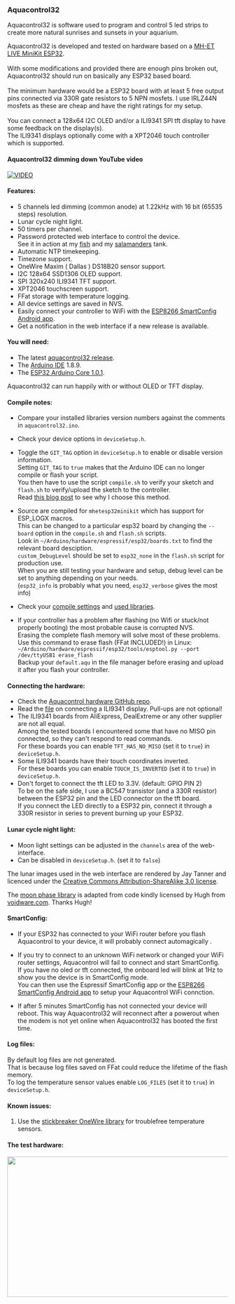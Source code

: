 ### Aquacontrol32

Aquacontrol32 is software used to program and control 5 led strips to create more natural sunrises and sunsets in your aquarium.

Aquacontrol32 is developed and tested on hardware based on a [MH-ET LIVE MiniKit ESP32](http://mh.nodebb.com/topic/8/new-mh-et-live-minikit-for-esp32).
<br><br>With some modifications and provided there are enough pins broken out, Aquacontrol32 should run on basically any ESP32 based board.
<br><br>The minimum hardware would be a ESP32 board with at least 5 free output pins connected via 330R gate resistors to 5 NPN mosfets. I use IRLZ44N mosfets as these are cheap and have the right ratings for my setup.
<br><br>You can connect a 128x64 I2C OLED and/or a ILI9341 SPI tft display to have some feedback on the display(s).
<br>The ILI9341 displays optionally come with a XPT2046 touch controller which is supported.

#### Aquacontrol32 dimming down YouTube video

[![VIDEO](https://img.youtube.com/vi/o2aeSjKm6FA/0.jpg  "Click to watch the video")](https://www.youtube.com/watch?v=o2aeSjKm6FA)

#### Features:

- 5 channels led dimming (common anode) at 1.22kHz with 16 bit (65535 steps) resolution.
- Lunar cycle night light.
- 50 timers per channel.
- Password protected web interface to control the device.
<br>See it in action at my [fish](https://vissen.wasietsmet.nl/) and my [salamanders](https://salamanders.wasietsmet.nl/) tank.
- Automatic NTP timekeeping.
- Timezone support.
- OneWire Maxim ( Dallas ) DS18B20 sensor support.
- I2C 128x64 SSD1306 OLED support.
- SPI 320x240 ILI9341 TFT support.
- XPT2046 touchscreen support.
- FFat storage with temperature logging.
- All device settings are saved in NVS.
- Easily connect your controller to WiFi with the [ESP8266 SmartConfig Android app](https://play.google.com/store/apps/details?id=com.cmmakerclub.iot.esptouch&hl=nl).
- Get a notification in the web interface if a new release is available.


#### You will need:

- The latest [aquacontrol32 release](https://github.com/CelliesProjects/aquacontrol32/releases/latest).
- The [Arduino IDE](https://arduino.cc/) 1.8.9.
- The [ESP32 Arduino Core 1.0.1](https://github.com/espressif/arduino-esp32/releases/tag/1.0.1).


Aquacontrol32 can run happily with or without OLED or TFT display.

#### Compile notes:

- Compare your installed libraries version numbers against the comments in `aquacontrol32.ino`.
- Check your device options in `deviceSetup.h`.
- Toggle the `GIT_TAG` option in `deviceSetup.h` to enable or disable version information.
<br>Setting `GIT_TAG` to `true` makes that the Arduino IDE can no longer compile or flash your script.
<br>You then have to use the script `compile.sh` to verify your sketch and `flash.sh` to verify/upload the sketch to the controller.
<br>Read [this blog post](https://wasietsmet.nl/arduino/add-git-tag-and-version-number-to-an-arduino-sketch/) to see why I choose this method.
- Source are compiled for `mhetesp32minikit` which has support for ESP_LOGX macros.
<br>This can be changed to a particular esp32 board by changing the `--board` option in the `compile.sh` and `flash.sh` scripts.
<br>Look in `~/Arduino/hardware/espressif/esp32/boards.txt` to find the relevant board desciption.
<br>`custom_DebugLevel` should be set to `esp32_none` in the `flash.sh` script for production use.
<br>When you are still testing your hardware and setup, debug level can be set to anything depending on your needs.
<br>(`esp32_info` is probably what you need, `esp32_verbose` gives the most info)

- Check your [compile settings](compile_options.md) and [used libraries](libraries.md).

- If your controller has a problem after flashing (no Wifi or stuck/not properly booting) the most probable cause is corrupted NVS.
<br>Erasing the complete flash memory will solve most of these problems.
<br>Use this command to erase flash (FFat INCLUDED!) in Linux:
<br>`~/Arduino/hardware/espressif/esp32/tools/esptool.py --port /dev/ttyUSB1 erase_flash`
<br>Backup your `default.aqu` in the file manager before erasing and upload it after you flash your controller.

#### Connecting the hardware:

- Check the [Aquacontrol hardware GitHub repo](https://github.com/CelliesProjects/aquacontrol-hardware).
- Read the [file](tft_board_pins.md) on connecting a ILI9341 display. Pull-ups are not optional!
- The ILI9341 boards from AliExpress, DealExtreme or any other supplier are not all equal.
<br>Among the tested boards I encountered some that have no MISO pin connected, so they can't respond to read commands.
<br>For these boards you can enable `TFT_HAS_NO_MISO` (set it to `true`) in `deviceSetup.h`.
- Some ILI9341 boards have their touch coordinates inverted.
<br>For these boards you can enable `TOUCH_IS_INVERTED` (set it to `true`) in `deviceSetup.h`.
- Don't forget to connect the tft LED to 3.3V. (default: GPIO PIN 2)
<br>To be on the safe side, I use a BC547 transistor (and a 330R resistor) between the ESP32 pin and the LED connector on the tft board.
<br>If you connect the LED directly to a ESP32 pin, connect it through a 330R resistor in series to prevent burning up your ESP32.

#### Lunar cycle night light:

- Moon light settings can be adjusted in the `channels` area of the web-interface.
- Can be disabled in `deviceSetup.h`. (set it to `false`)

The lunar images used in the web interface are rendered by Jay Tanner and licenced under the [Creative Commons Attribution-ShareAlike 3.0 license](docs/near_side_256x256x8/README.md).

The [moon phase library](https://github.com/CelliesProjects/MoonPhase) is adapted from code kindly licensed by Hugh from [voidware.com](http://www.voidware.com/). Thanks Hugh!

#### SmartConfig:

- If your ESP32 has connected to your WiFi router before you flash Aquacontrol to your device, it will probably connect automagically .
- If you try to connect to an unknown WiFi network or changed your WiFi router settings, Aquacontrol will fail to connect and start SmartConfig.
<br>If you have no oled or tft connected, the onboard led will blink at 1Hz to show you the device is in SmartConfig mode.
<br>You can then use the Espressif SmartConfig app or the [ESP8266 SmartConfig Android app](https://play.google.com/store/apps/details?id=com.cmmakerclub.iot.esptouch&hl=nl) to setup your Aquacontrol WiFi connction.

- If after 5 minutes SmartConfig has not connected your device will reboot. This way Aquacontrol32 will reconnect after a powerout when the modem is not yet online when Aquacontrol32 has booted the first time.

#### Log files:

By default log files are not generated.
<br>That is because log files saved on FFat could reduce the lifetime of the flash memory.
<br>To log the temperature sensor values enable `LOG_FILES` (set it to `true`) in `deviceSetup.h`.

#### Known issues:

1. Use the [stickbreaker OneWire library](https://github.com/stickbreaker/OneWire) for troublefree temperature sensors.

#### The test hardware:

<a href="https://user-images.githubusercontent.com/24290108/33763793-1df0fe98-dc12-11e7-82a5-853e5a1d07d1.JPG"><img src="https://user-images.githubusercontent.com/24290108/33763798-2385a69c-dc12-11e7-81c4-2429f2fb88fd.JPG" height="320" width="512" ></a>

